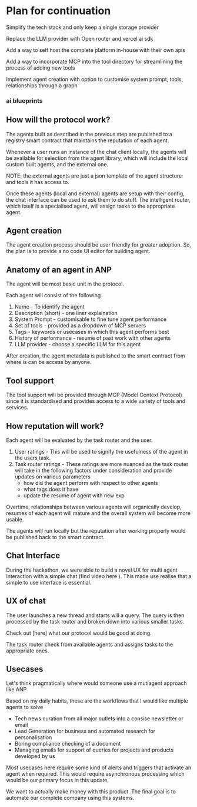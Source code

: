 
# Plan for continuation

Simplify the tech stack and only keep a single storage provider

Replace the LLM provider with Open router and vercel ai sdk 


Add a way to self host the complete platform in-house with their own apis

Add a way to incorporate MCP into the tool directory for streamlining the process of adding new tools

Implement agent creation with option to customise system prompt, tools, relationships through a graph




### ai blueprints



## How will the protocol work?

The agents built as described in the previous step are published to a registry smart contract that maintains the reputation of each agent. 

Whenever a user runs an instance of the chat client locally, the agents will be available for selection from the agent library, which will include the local custom built agents, and the external one. 

NOTE: the external agents are just a json template of the agent structure and tools it has access to. 

Once these agents (local and external) agents are setup with their config, the chat interface can be used to ask them to do stuff. The intelligent router, which itself is a specialised agent, will assign tasks to the appropriate agent.

## Agent creation

The agent creation process should be user friendly for greater adoption. So, the plan is to provide a no code UI editor for building agent.

## Anatomy of an agent in ANP

The agent will be most basic unit in the protocol.

Each agent will consist of the following 

1. Name - To identify the agent
2. Description (short) - one liner explaination
3. System Prompt  - customisable to fine tune agent performance
4. Set of tools - provided as a dropdown of MCP servers
5. Tags - keywords or usecases in which this agent performs best
6. History of performance - resume of past work with other agents
7. LLM provider - choose a specific LLM for this agent

After creation, the agent metadata is published to the smart contract from where is can be access by anyone.

## Tool support 

The tool support will be provided through MCP (Model Context Protocol) since it is standardised and provides access to a wide variety of tools and services.


## How reputation will work?

Each agent will be evaluated by the task router and the user.

1. User ratings - This will be used to signify the usefulness of the agent in the users task.
2. Task router ratings - These ratings are more nuanced as the task router will take in the following factors under consideration and provide updates on various parameters
	- how did the agent perform with respect to other agents
	- what tags does it have
	- update the resume of agent with new exp

Overtime, relationships between various agents will organically develop, resumes of each agent will mature and the overall system will become more usable. 


The agents will run locally but the reputation after working properly would be published back to the smart contract. 


## Chat Interface

During the hackathon, we were able to build a novel UX for multi agent interaction with a simple chat (find video here ). This made use realise that a simple to use interface is essential.

## UX of chat

The user launches a new thread and starts will a query. The query is then processed by the task router and broken down into various smaller tasks.

Check out [here] what our protocol would be good at doing.

The task router check from available agents and assigns tasks to the appropriate ones. 

## Usecases

Let's think pragmatically where would someone use a mutiagent approach like ANP

Based on my daily habits, these are the workflows that I would like multiple agents to solve

- Tech news curation from all major outlets into a consise newsletter or email
- Lead Generation for business and automated research for personalisation
- Boring compliance checking of a document
- Managing emails for support of queries for projects and products developed by us


Most usecases here require some kind of alerts and triggers that activate an agent when required. This would require asynchronous processing which would be our primary focus in this update.

We want to actually make money with this product. The final goal is to automate our complete company using this systems.


